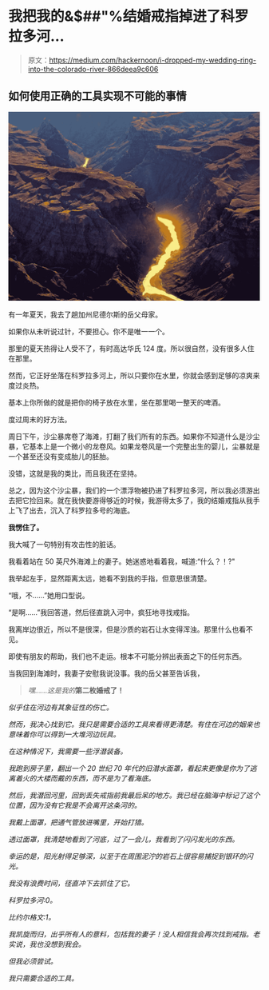 # 我把我的&$##"%结婚戒指掉进了科罗拉多河…

> 原文：<https://medium.com/hackernoon/i-dropped-my-wedding-ring-into-the-colorado-river-866deea9c606>

## 如何使用正确的工具实现不可能的事情

![](img/171fb76e765c1992677d6e4d0788878a.png)

有一年夏天，我去了趟加州尼德尔斯的岳父母家。

如果你从未听说过针，不要担心。你不是唯一一个。

那里的夏天热得让人受不了，有时高达华氏 124 度。所以很自然，没有很多人住在那里。

然而，它正好坐落在科罗拉多河上，所以只要你在水里，你就会感到足够的凉爽来度过炎热。

基本上你所做的就是把你的椅子放在水里，坐在那里喝一整天的啤酒。

度过周末的好方法。

周日下午，沙尘暴席卷了海滩，打翻了我们所有的东西。如果你不知道什么是沙尘暴，它基本上是一个微小的龙卷风。如果龙卷风是一个完整出生的婴儿，尘暴就是一个甚至还没有变成胎儿的胚胎。

没错，这就是我的类比，而且我还在坚持。

总之，因为这个沙尘暴，我们的一个漂浮物被扔进了科罗拉多河，所以我必须游出去把它捡回来。就在我快要游得够近的时候，我游得太多了，我的结婚戒指从我手上飞了出去，沉入了科罗拉多号的海底。

**我愣住了。**

我大喊了一句特别有攻击性的脏话。

我看着站在 50 英尺外海滩上的妻子。她迷惑地看着我，喊道:“什么？！?"

我举起左手，显然距离太远，她看不到我的手指，但意思很清楚。

“哦，不……”她用口型说。

“是啊……”我回答道，然后径直跳入河中，疯狂地寻找戒指。

我离岸边很近，所以不是很深，但是沙质的岩石让水变得浑浊。那里什么也看不见。

即使有朋友的帮助，我们也不走运。根本不可能分辨出表面之下的任何东西。

当我回到海滩时，我妻子安慰我说没事。我的岳父甚至告诉我，

> *嘿……这是我的***第二枚婚戒了！**

*似乎住在河边有其象征性的伤亡。*

*然而，我决心找到它。我只是需要合适的工具来看得更清楚。有住在河边的姻亲也意味着你可以得到一大堆河边玩具。*

*在这种情况下，我需要一些浮潜装备。*

*我跑到房子里，翻出一个 20 世纪 70 年代的旧潜水面罩，看起来更像是你为了逃离着火的大楼而戴的东西，而不是为了看海底。*

*然后，我潜回河里，回到丢失戒指前我最后呆的地方。我已经在脑海中标记了这个位置，因为没有它我是不会离开这条河的。*

*我戴上面罩，把通气管放进嘴里，开始打猎。*

*透过面罩，我清楚地看到了河底，过了一会儿，我看到了闪闪发光的东西。*

*幸运的是，阳光射得足够深，以至于在周围泥泞的岩石上很容易捕捉到银环的闪光。*

*我没有浪费时间，径直冲下去抓住了它。*

*科罗拉多河:0。*

*比约尔格文:1。*

*我凯旋而归，出乎所有人的意料，包括我的妻子！没人相信我会再次找到戒指。老实说，我也没想到我会。*

*但我必须尝试。*

*我只需要合适的工具。*